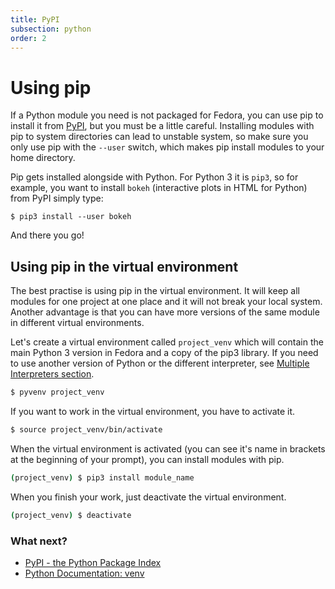 ```yaml
---
title: PyPI
subsection: python
order: 2
---
```


# Using pip

If a Python module you need is not packaged for Fedora, you can use pip to install it from [PyPI](https://pypi.python.org/), but you must be a little careful. Installing modules with pip to system directories can lead to unstable system, so make sure you only use pip with the ```--user``` switch, which makes pip install modules to your home directory.

Pip gets installed alongside with Python. For Python 3 it is `pip3`, so for example, you want to install `bokeh` (interactive plots in HTML for Python) from PyPI simply type:

```
$ pip3 install --user bokeh
```

And there you go!

## Using pip in the virtual environment

The best practise is using pip in the virtual environment. It will keep all modules for one project at one place and it will not break your local system. Another advantage is that you can have more versions of the same module in different virtual environments.

Let's create a virtual environment called `project_venv` which will contain the main Python 3 version in Fedora and a copy of the pip3 library. If you need to use another version of Python or the different interpreter, see [Multiple Interpreters section](https://developer.fedoraproject.org/tech/languages/python/multiple-pythons.html).

```bash
$ pyvenv project_venv
```

If you want to work in the virtual environment, you have to activate it.

```bash
$ source project_venv/bin/activate
```

When the virtual environment is activated (you can see it's name in brackets at the beginning of your prompt), you can install modules with pip.

```bash
(project_venv) $ pip3 install module_name
```

When you finish your work, just deactivate the virtual environment.

```bash
(project_venv) $ deactivate
```

### What next?

 * [PyPI - the Python Package Index](https://pypi.python.org/)
 * [Python Documentation: venv](https://docs.python.org/3/library/venv.html#module-venv)
